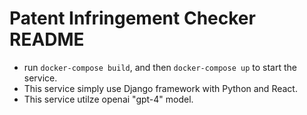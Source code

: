 # Patent Infringement Checker README

- run `docker-compose build`, and then `docker-compose up` to start the service.
- This service simply use Django framework with Python and React.
- This service utilze openai "gpt-4" model.
